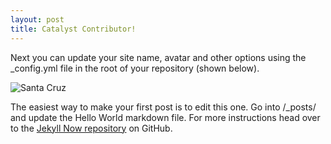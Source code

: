 ```yaml
---
layout: post
title: Catalyst Contributor!
---
```


Next you can update your site name, avatar and other options using the _config.yml file in the root of your repository (shown below).

![Santa Cruz](/images/santa-cruz.png)

The easiest way to make your first post is to edit this one. Go into /_posts/ and update the Hello World markdown file. For more instructions head over to the [Jekyll Now repository](https://github.com/barryclark/jekyll-now) on GitHub.
